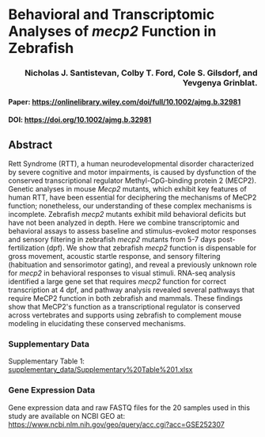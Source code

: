 # Behavioral and Transcriptomic Analyses of _mecp2_ Function in Zebrafish

<h3 align="right">Nicholas J. Santistevan, Colby T. Ford, Cole S. Gilsdorf, and Yevgenya Grinblat.</h3>

<!-- #### biorXiv Preprint: https://www.biorxiv.org/content/10.1101/2023.09.13.557635 -->
#### Paper: https://onlinelibrary.wiley.com/doi/full/10.1002/ajmg.b.32981
#### DOI: https://doi.org/10.1002/ajmg.b.32981

## Abstract

Rett Syndrome (RTT), a human neurodevelopmental disorder characterized by severe cognitive and motor impairments, is caused by dysfunction of the conserved transcriptional regulator Methyl-CpG-binding protein 2 (MECP2). Genetic analyses in mouse *Mecp2* mutants, which exhibit key features of human RTT, have been essential for deciphering the mechanisms of MeCP2 function; nonetheless, our understanding of these complex mechanisms is incomplete. Zebrafish *mecp2* mutants exhibit mild behavioral deficits but have not been analyzed in depth. Here we combine transcriptomic and behavioral assays to assess baseline and stimulus-evoked motor responses and sensory filtering in zebrafish *mecp2* mutants from 5-7 days post-fertilization (dpf). We show that zebrafish *mecp2* function is dispensable for gross movement, acoustic startle response, and sensory filtering (habituation and sensorimotor gating), and reveal a previously unknown role for *mecp2* in behavioral responses to visual stimuli. RNA-seq analysis identified a large gene set that requires *mecp2* function for correct transcription at 4 dpf, and pathway analysis revealed several pathways that require MeCP2 function in both zebrafish and mammals. These findings show that MeCP2's function as a transcriptional regulator is conserved across vertebrates and supports using zebrafish to complement mouse modeling in elucidating these conserved mechanisms.

### Supplementary Data

Supplementary Table 1: [supplementary_data/Supplementary%20Table%201.xlsx](supplementary_data/Supplementary%20Table%201.xlsx)

### Gene Expression Data

Gene expression data and raw FASTQ files for the 20 samples used in this study are available on NCBI GEO at: https://www.ncbi.nlm.nih.gov/geo/query/acc.cgi?acc=GSE252307
